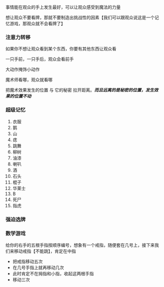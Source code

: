事情能在观众的手上发生最好，可以让观众感受到魔法的力量

想让观众不要看牌，那就不要制造出挑战性的因素【我们可以跟观众说这是一个记忆游戏，那观众就不会看牌了】
### 注意力转移
如果你不想让观众看到某个东西，你要有其他东西让观众看

一只手前，一只手后，观众会看前手

大动作掩饰小动作

魔术师看哪，观众就看哪

把魔术效果发生的位置 与 它的秘密 拉开距离。***而且远离的是秘密的位置，发生效果的位置不动***
### 超级记忆
1. 衣服
2. 鹅
3. 山
4. 痣
5. 跳舞
6. 柳树
7. 油漆
8. 喇叭
9. 酒
10. 石头
11. 棍子
12. 华莱士
13. B
14. 死尸
15. 指虎
### 强迫选牌

### 数学游戏
给你的右手的五根手指按顺序编号，想象有一个戒指，随便套在几号上，接下来我们来移动戒指【不能跳】，肯定在中指
- 把戒指移动五次
- 在几号手指上就再移动几次
- 此时肯定不在拇指和小指，收起这两根手指
- 移动三次



